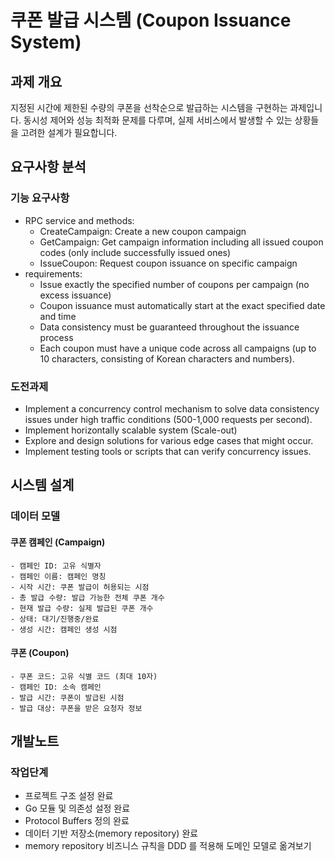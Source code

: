 # 쿠폰 발급 시스템 (Coupon Issuance System)

## 과제 개요
지정된 시간에 제한된 수량의 쿠폰을 선착순으로 발급하는 시스템을 구현하는 과제입니다.
동시성 제어와 성능 최적화 문제를 다루며, 실제 서비스에서 발생할 수 있는 상황들을 고려한 설계가 필요합니다.

## 요구사항 분석
### 기능 요구사항
- RPC service and methods:
  - CreateCampaign: Create a new coupon campaign
  - GetCampaign: Get campaign information including all issued coupon codes
    (only include successfully issued ones)
  - IssueCoupon: Request coupon issuance on specific campaign
- requirements:
  - Issue exactly the specified number of coupons per campaign (no excess issuance)
  - Coupon issuance must automatically start at the exact specified date and time
  - Data consistency must be guaranteed throughout the issuance process
  - Each coupon must have a unique code across all campaigns (up to 10
    characters, consisting of Korean characters and numbers).
### 도전과제
- Implement a concurrency control mechanism to solve data consistency issues
  under high traffic conditions (500-1,000 requests per second).
- Implement horizontally scalable system (Scale-out)
- Explore and design solutions for various edge cases that might occur.
- Implement testing tools or scripts that can verify concurrency issues.

## 시스템 설계

### 데이터 모델

#### 쿠폰 캠페인 (Campaign)
```
- 캠페인 ID: 고유 식별자
- 캠페인 이름: 캠페인 명칭
- 시작 시간: 쿠폰 발급이 허용되는 시점
- 총 발급 수량: 발급 가능한 전체 쿠폰 개수
- 현재 발급 수량: 실제 발급된 쿠폰 개수
- 상태: 대기/진행중/완료
- 생성 시간: 캠페인 생성 시점
```

#### 쿠폰 (Coupon)
```
- 쿠폰 코드: 고유 식별 코드 (최대 10자)
- 캠페인 ID: 소속 캠페인
- 발급 시간: 쿠폰이 발급된 시점
- 발급 대상: 쿠폰을 받은 요청자 정보
```

## 개발노트

### 작업단계
- 프로젝트 구조 설정 완료
- Go 모듈 및 의존성 설정 완료
- Protocol Buffers 정의 완료
- 데이터 기반 저장소(memory repository) 완료
- memory repository 비즈니스 규칙을 DDD 를 적용해 도메인 모델로 옮겨보기
